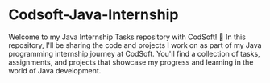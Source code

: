 # Codsoft-Java-Internship
Welcome to my Java Internship Tasks repository with CodSoft! 🚀  In this repository, I'll be sharing the code and projects I work on as part of my Java programming internship journey at CodSoft. You'll find a collection of tasks, assignments, and projects that showcase my progress and learning in the world of Java development.  

